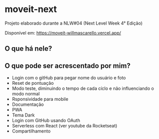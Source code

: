 # moveit-next
Projeto elaborado durante a NLW#04 (Next Level Week 4° Edição)

Disponível em: https://moveit-willmascarello.vercel.app/

## O que há nele?


## O que pode ser acrescentado por mim?

- Login com o gitHub para pegar nome do usuário e foto
- Reset de pontuação
- Modo teste, diminuindo o tempo de cada cíclo e não influenciando o modo normal
- Rsponsividade para mobile
- Documentação
- PWA
- Tema Dark
- Login com GitHub usando OAuth
- Serverless com React (ver youtube da Rocketseat)
- Compartilhamento